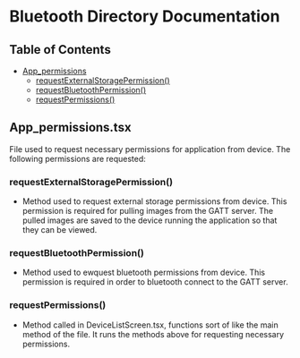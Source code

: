 # Bluetooth Directory Documentation

## Table of Contents
- [App_permissions](#App_permissions.tsx)
  - [requestExternalStoragePermission()](#initialize)
  - [requestBluetoothPermission()](#connecttodevice)
  - [requestPermissions()](#disconnect)


## App_permissions.tsx
File used to request necessary permissions for application from device. The following permissions are requested:

  ### requestExternalStoragePermission()
  * Method used to request external storage permissions from device. This permission is        required for pulling images from the GATT server. The pulled images are saved to the       device running the application so that they can be viewed.

  ### requestBluetoothPermission()
  * Method used to ewquest bluetooth permissions from device. This permission is required     in order to bluetooth connect to the GATT server.

  ### requestPermissions()
  * Method called in DeviceListScreen.tsx, functions sort of like the main method of the       file. It runs the methods above for requesting necessary permissions.
